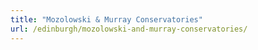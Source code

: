 ```yaml
---
title: "Mozolowski & Murray Conservatories"
url: /edinburgh/mozolowski-and-murray-conservatories/
---
```

